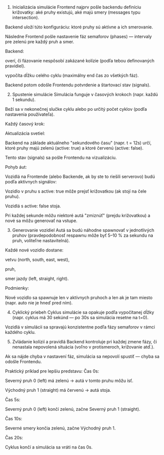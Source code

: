 1. Inicializácia simulácie
Frontend najprv pošle backendu definíciu križovatky: aké pruhy existujú, aké majú smery (messages typu intersection).

Backend uloží túto konfiguráciu: ktoré pruhy sú aktívne a ich smerovanie.

Následne Frontend pošle nastavenie fáz semaforov (phases) — intervaly pre zelenú pre každý pruh a smer.

Backend:

overí, či fázovanie nespôsobí zakázané kolízie (podľa tebou definovaných pravidiel).

vypočíta dĺžku celého cyklu (maximálny end čas zo všetkých fáz).

Backend potom odošle Frontendu potvrdenie a štartovací stav (signals).

2. Spustenie simulácie
Simulácia funguje v časových krokoch (napr. každú 1 sekundu).

Beží sa v nekonečnej slučke cyklu alebo po určitý počet cyklov (podľa nastavenia používateľa).

Každý časový krok:

Aktualizácia svetiel:

Backend na základe aktuálneho "sekundového času" (napr. t = 12s) určí, ktoré pruhy majú zelenú (active: true) a ktoré červenú (active: false).

Tento stav (signals) sa pošle Frontendu na vizualizáciu.

Pohyb áut:

Vozidlá na Frontende (alebo Backende, ak by ste to riešili serverovo) budú podľa aktívnych signálov:

Vozidlo v pruhu s active: true môže prejsť križovatkou (ak stojí na čele pruhu).

Vozidlá s active: false stoja.

Pri každej sekunde môžu niektoré autá "zmiznúť" (prejdu križovatkou) a nové sa môžu generovať na vstupe.

3. Generovanie vozidiel
Autá sa budú náhodne spawnovať v jednotlivých pruhov (pravdepodobnosť respawnu môže byť 5–10 % za sekundu na pruh, voliteľne nastavitelná).

Každé nové vozidlo dostane:

vetvu (north, south, east, west),

pruh,

smer jazdy (left, straight, right).

Podmienky:

Nové vozidlo sa spawnuje len v aktívnych pruhoch a len ak je tam miesto (napr. auto nie je hneď pred ním).

4. Cyklický priebeh
Cyklus simulácie sa opakuje podľa vypočítanej dĺžky (napr. cyklus má 30 sekúnd — po 30s sa simulácia resetne na t=0).

Vozidlá v simulácii sa spravajú konzistentne podľa fázy semaforov v rámci každého cyklu.

5. Zvládanie kolízií a pravidlá
Backend kontroluje pri každej zmene fázy, či nenastala nepovolená situácia (voľno v protismeroch, križovanie atď.).

Ak sa nájde chyba v nastavení fáz, simulácia sa nepovolí spustiť — chyba sa odošle Frontendu.

Praktický príklad pre lepšiu predstavu:
Čas 0s:

Severný pruh 0 (left) má zelenú → autá v tomto pruhu môžu ísť.

Východný pruh 1 (straight) má červenú → autá stoja.

Čas 5s:

Severný pruh 0 (left) končí zelenú, začne Severný pruh 1 (straight).

Čas 10s:

Severné smery končia zelenú, začne Východný pruh 1.

Čas 20s:

Cyklus končí a simulácia sa vráti na čas 0s.
